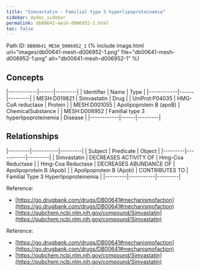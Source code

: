 ```yaml
---
title: "Simvastatin - Familial type 3 hyperlipoproteinemia"
sidebar: mydoc_sidebar
permalink: db00641-mesh-d006952-1.html
toc: false 
---
```



Path ID: `DB00641_MESH_D006952_1`
{% include image.html url="images/db00641-mesh-d006952-1.png" file="db00641-mesh-d006952-1.png" alt="db00641-mesh-d006952-1" %}

## Concepts

|------------|------|---------|
| Identifier | Name | Type    |
|------------|------|---------|
| MESH:D019821 | Simvastatin | Drug |
| UniProt:P04035 | HMG-CoA reductase | Protein |
| MESH:D001055 | Apolipoprotein B (apoB) | ChemicalSubstance |
| MESH:D006952 | Familial type 3 hyperlipoproteinemia | Disease |
|------------|------|---------|

## Relationships

|---------|-----------|---------|
| Subject | Predicate | Object  |
|---------|-----------|---------|
| Simvastatin | DECREASES ACTIVITY OF | Hmg-Coa Reductase |
| Hmg-Coa Reductase | DECREASES ABUNDANCE OF | Apolipoprotein B (Apob) |
| Apolipoprotein B (Apob) | CONTRIBUTES TO | Familial Type 3 Hyperlipoproteinemia |
|---------|-----------|---------|

Reference: 
  - [https://go.drugbank.com/drugs/DB00641#mechanismofaction](https://go.drugbank.com/drugs/DB00641#mechanismofaction)
  - [https://pubchem.ncbi.nlm.nih.gov/compound/Simvastatin](https://pubchem.ncbi.nlm.nih.gov/compound/Simvastatin)

Reference: 
  - [https://go.drugbank.com/drugs/DB00641#mechanismofaction](https://go.drugbank.com/drugs/DB00641#mechanismofaction)
  - [https://pubchem.ncbi.nlm.nih.gov/compound/Simvastatin](https://pubchem.ncbi.nlm.nih.gov/compound/Simvastatin)
